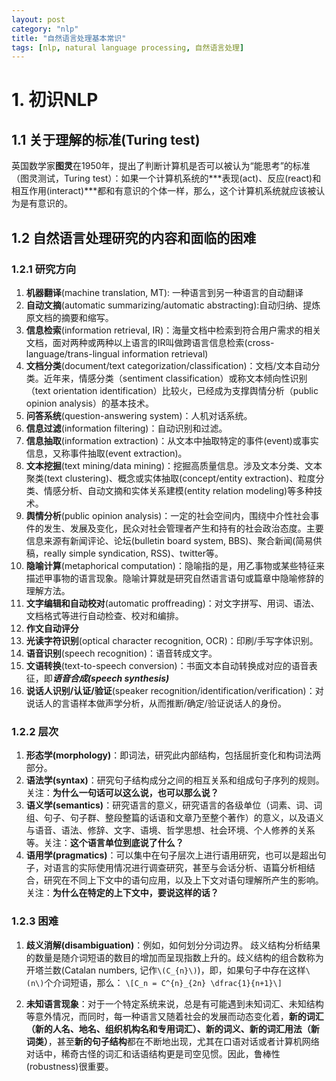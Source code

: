 ```yaml
---
layout: post
category: "nlp"
title: "自然语言处理基本常识"
tags: [nlp, natural language processing, 自然语言处理]
---
```

# **1. 初识NLP**
 
## 1.1 关于理解的标准(Turing test)
 
英国数学家**图灵**在1950年，提出了判断计算机是否可以被认为“能思考”的标准（图灵测试，Turing test）：如果一个计算机系统的***表现(act)、反应(react)和相互作用(interact)***都和有意识的个体一样，那么，这个计算机系统就应该被认为是有意识的。
 
## 1.2 自然语言处理研究的内容和面临的困难 
 
### 1.2.1 研究方向
 

1. **机器翻译**(machine translation, MT): 一种语言到另一种语言的自动翻译
2. **自动文摘**(automatic summarizing/automatic abstracting):自动归纳、提炼原文档的摘要和缩写。
3. **信息检索**(information retrieval, IR)：海量文档中检索到符合用户需求的相关文档，面对两种或两种以上语言的IR叫做跨语言信息检索(cross-language/trans-lingual information retrieval)
4. **文档分类**(document/text categorization/classification)：文档/文本自动分类。近年来，情感分类（sentiment classification）或称文本倾向性识别（text orientation identification）比较火，已经成为支撑舆情分析（public opinion analysis）的基本技术。
5. **问答系统**(question-answering system)：人机对话系统。
6. **信息过滤**(information filtering)：自动识别和过滤。
7. **信息抽取**(information extraction)：从文本中抽取特定的事件(event)或事实信息，又称事件抽取(event extraction)。
8. **文本挖掘**(text mining/data mining)：挖掘高质量信息。涉及文本分类、文本聚类(text clustering)、概念或实体抽取(concept/entity extraction)、粒度分类、情感分析、自动文摘和实体关系建模(entity relation modeling)等多种技术。 
9. **舆情分析**(public opinion analysis)：一定的社会空间内，围绕中介性社会事件的发生、发展及变化，民众对社会管理者产生和持有的社会政治态度。主要信息来源有新闻评论、论坛(bulletin board system, BBS)、聚合新闻(简易供稿，really simple syndication, RSS)、twitter等。
10. **隐喻计算**(metaphorical computation)：隐喻指的是，用乙事物或某些特征来描述甲事物的语言现象。隐喻计算就是研究自然语言语句或篇章中隐喻修辞的理解方法。
11. **文字编辑和自动校对**(automatic proffreading)：对文字拼写、用词、语法、文档格式等进行自动检查、校对和编排。
12. **作文自动评分** 
13. **光读字符识别**(optical character recognition, OCR)：印刷/手写字体识别。
14. **语音识别**(speech recognition)：语音转成文字。
15. **文语转换**(text-to-speech conversion)：书面文本自动转换成对应的语音表征，即***语音合成(speech synthesis)***
16. **说话人识别/认证/验证**(speaker recognition/identification/verification)：对说话人的言语样本做声学分析，从而推断/确定/验证说话人的身份。
 
### 1.2.2 层次
 
1. **形态学(morphology)**：即词法，研究此内部结构，包括屈折变化和构词法两部分。
2. **语法学(syntax)**：研究句子结构成分之间的相互关系和组成句子序列的规则。关注：**为什么一句话可以这么说，也可以那么说？** 
3. **语义学(semantics)**：研究语言的意义，研究语言的各级单位（词素、词、词组、句子、句子群、整段整篇的话语和文章乃至整个著作）的意义，以及语义与语音、语法、修辞、文字、语境、哲学思想、社会环境、个人修养的关系等。关注：**这个语言单位到底说了什么？**
4. **语用学(pragmatics)**：可以集中在句子层次上进行语用研究，也可以是超出句子，对语言的实际使用情况进行调查研究，甚至与会话分析、语篇分析相结合，研究在不同上下文中的语句应用，以及上下文对语句理解所产生的影响。关注：**为什么在特定的上下文中，要说这样的话？**
 
### 1.2.3 困难
 
1. **歧义消解(disambiguation)**：例如，如何划分分词边界。
歧义结构分析结果的数量是随介词短语的数目的增加而呈现指数上升的。歧义结构的组合数称为开塔兰数(Catalan numbers, 记作`\(C_{n}\)`)，即，如果句子中存在这样`\(n\)`个介词短语，那么：
`\[C_n = C^{n}_{2n} \dfrac{1}{n+1}\]`

2. **未知语言现象**：对于一个特定系统来说，总是有可能遇到未知词汇、未知结构等意外情况，而同时，每一种语言又随着社会的发展而动态变化着，**新的词汇（新的人名、地名、组织机构名和专用词汇）、新的词义、新的词汇用法（新词类）**，甚至**新的句子结构**都在不断地出现，尤其在口语对话或者计算机网络对话中，稀奇古怪的词汇和话语结构更是司空见惯。因此，鲁棒性(robustness)很重要。